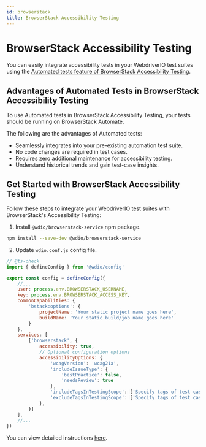 ```yaml
---
id: browserstack
title: BrowserStack Accessibility Testing
---
```


# BrowserStack Accessibility Testing

You can easily integrate accessibility tests in your WebdriverIO test suites using the [Automated tests feature of BrowserStack Accessibility Testing](https://www.browserstack.com/docs/accessibility/automated-tests?utm_source=webdriverio&utm_medium=partnered&utm_campaign=documentation).

## Advantages of Automated Tests in BrowserStack Accessibility Testing

To use Automated tests in BrowserStack Accessibility Testing, your tests should be running on BrowserStack Automate.

The following are the advantages of Automated tests:

* Seamlessly integrates into your pre-existing automation test suite.
* No code changes are required in test cases.
* Requires zero additional maintenance for accessibility testing.
* Understand historical trends and gain test-case insights.

## Get Started with BrowserStack Accessibility Testing

Follow these steps to integrate your WebdriverIO test suites with BrowserStack's Accessibility Testing:

1. Install `@wdio/browserstack-service` npm package.

```bash npm2yarn
npm install --save-dev @wdio/browserstack-service
```

2. Update `wdio.conf.js` config file.

```js
// @ts-check
import { defineConfig } from '@wdio/config'

export const config = defineConfig({
    //...
    user: process.env.BROWSERSTACK_USERNAME,
    key: process.env.BROWSERSTACK_ACCESS_KEY,
    commonCapabilities: {
        'bstack:options': {
            projectName: 'Your static project name goes here',
            buildName: 'Your static build/job name goes here'
        }
    },
    services: [
        ['browserstack', {
            accessibility: true,
            // Optional configuration options
            accessibilityOptions: {
                'wcagVersion': 'wcag21a',
                'includeIssueType': {
                    'bestPractice': false,
                    'needsReview': true
                },
                'includeTagsInTestingScope': ['Specify tags of test cases to be included'],
                'excludeTagsInTestingScope': ['Specify tags of test cases to be excluded']
            },
        }]
    ],
    //...
})
```

You can view detailed instructions [here](https://www.browserstack.com/docs/accessibility/automated-tests/get-started/webdriverio?utm_source=webdriverio&utm_medium=partnered&utm_campaign=documentation).

